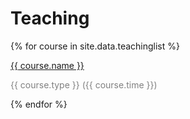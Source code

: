 # Teaching

<div class="row">
<div class="well col-sm-18 clearfix">

{% for course in site.data.teachinglist %}

  <div class="col-sm-4">
  <pubtit><a href="{{ course.url }}">{{ course.name }}</a></pubtit>
  </div>
  <div class="col-sm-8">
  <p style="color:rgb(128,128,128);">{{ course.type }} ({{ course.time }})</p>
  </div>

{% endfor %}

</div>
</div>
